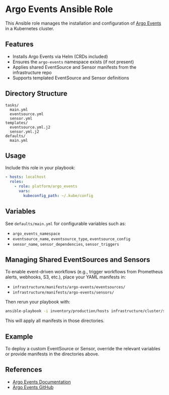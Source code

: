 # Argo Events Ansible Role

This Ansible role manages the installation and configuration of [Argo Events](https://argoproj.github.io/argo-events/) in a Kubernetes cluster.

## Features

- Installs Argo Events via Helm (CRDs included)
- Ensures the `argo-events` namespace exists (if not present)
- Applies shared EventSource and Sensor manifests from the infrastructure repo
- Supports templated EventSource and Sensor definitions

## Directory Structure

```
tasks/
  main.yml
  eventsource.yml
  sensor.yml
templates/
  eventsource.yml.j2
  sensor.yml.j2
defaults/
  main.yml
```

## Usage

Include this role in your playbook:

```yaml
- hosts: localhost
  roles:
    - role: platform/argo_events
      vars:
        kubeconfig_path: ~/.kube/config
```

## Variables

See `defaults/main.yml` for configurable variables such as:

- `argo_events_namespace`
- `eventsource_name`, `eventsource_type`, `eventsource_config`
- `sensor_name`, `sensor_dependencies`, `sensor_triggers`

## Managing Shared EventSources and Sensors

To enable event-driven workflows (e.g., trigger workflows from Prometheus alerts, webhooks, S3, etc.), place your YAML manifests in:

- `infrastructure/manifests/argo-events/eventsources/`
- `infrastructure/manifests/argo-events/sensors/`

Then rerun your playbook with:

```sh
ansible-playbook -i inventory/production/hosts infrastructure/cluster/site.yml --tags=argo-events
```

This will apply all manifests in those directories.

## Example

To deploy a custom EventSource or Sensor, override the relevant variables or provide manifests in the directories above.

## References

- [Argo Events Documentation](https://argoproj.github.io/argo-events/)
- [Argo Events GitHub](https://github.com/argoproj/argo-events)